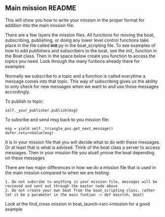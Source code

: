 
## Main mission README

This will show you how to write your mission in the proper format for addition into the main mission file. 

There are a few layers the mission files. All functions for moving the boat, subscribing, publishing, or doing any lower level control functions take place in the file called __init__.py in the boat_scripting file. To see examples of how to add publishers and subscribers to the boat, see the _init__ function in the Boat class. Then in the space below create you function to access the topics you need. Look through the many funtions already there for examples

Normally we subscribe to a topic and a function is called everytime a message comes into that topic. This way of subscribing gives us the ability to only check for new messages when we want to and use those messages accordingly. 

To publish to topic:

    self._your_publisher.publish(msg)

To subsribe and send msg back to you mission file:

    msg = yield self._triangle_pos.get_next_message()
    defer.returnValue(msg)

It is in your mission file that you will decide what to do with these messages. Or at least that is what is advised. Think of the boat class a server to access messages. Then in your mission file you atuall ymove the boat depending on these messages

There are two major differences in how we do a mission file that is used in the main mission compared to when we are testing:

    1. Do not subsribe to anything in your mission file, messages will be revieved and sent out through the master node above
    2. Do not create your own boat from the boat_scripting class, rather let it be a parameter in the main funtion -> def main(nh, boat)

Look at the find_cross mission in boat_launch->src->mission for a good example

